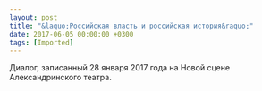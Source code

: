 ```yaml
---
layout: post
title: "&laquo;Российская власть и российская история&raquo;"
date: 2017-06-05 00:00:00 +0300
tags: [Imported]
---
```


Диалог, записанный 28 января 2017 года на Новой сцене Александринского театра.